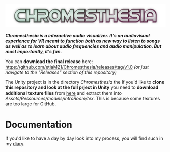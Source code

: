![CHROMESTHESIA](doc/img/logocyber_shadow.png)

**_Chromesthesia is a interactive audio visualizer. It's an audiovisual experience for VR meant to function both as new way to listen to songs as well as to learn about audio frequencies and audio manipulation. But most importantly, it's fun._**

You can **download the final release** here: https://github.com/etlaM21/Chromesthesia/releases/tag/v1.0 _(or just navigate to the "Releases" section of this repository)_

The Unity project is in the directory _Chromesthesia_ the If you'd like to **clone this repository and look at the full prject in Unity** you need to **download additional texture files** from [here](https://maltehillebrand.de/Chromesthesia/tex.zip) and extract them into _Assets/Ressources/models/introRoom/tex_. This is because some textures are too large for GitHub.



# Documentation
If you'd like to have a day by day look into my process, you will find such in my [diary](doc/diary.md).





